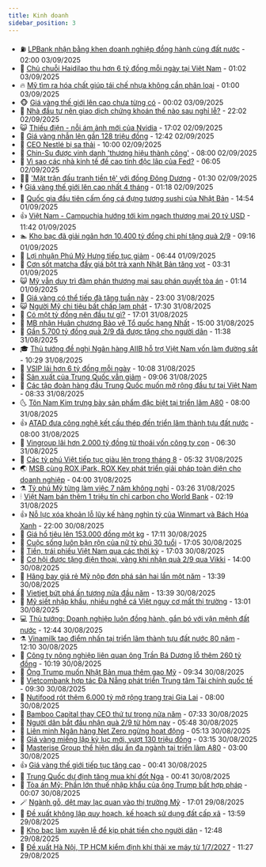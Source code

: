 ```yaml
---
title: Kinh doanh
sidebar_position: 3
---
```


<!-- vnexpress-kinh-doanh:START -->
- ⛽️ [LPBank nhận bằng khen doanh nghiệp đồng hành cùng đất nước](https://vnexpress.net/lpbank-nhan-bang-khen-doanh-nghiep-dong-hanh-cung-dat-nuoc-4934306.html) - 02:00 03/09/2025
- 🐲 [Chủ chuỗi Haidilao thu hơn 6 tỷ đồng mỗi ngày tại Việt Nam](https://vnexpress.net/chu-chuoi-haidilao-thu-hon-6-ty-dong-moi-ngay-tai-viet-nam-4934288.html) - 01:02 03/09/2025
- 🔥 [Mỹ tìm ra hóa chất giúp tái chế nhựa không cần phân loại](https://vnexpress.net/my-tim-ra-hoa-chat-giup-tai-che-nhua-khong-can-phan-loai-4934358.html) - 01:00 03/09/2025
- 🐵 [Giá vàng thế giới lên cao chưa từng có](https://vnexpress.net/gia-vang-the-gioi-len-cao-chua-tung-co-4934362.html) - 00:02 03/09/2025
- 🦅 [Nhà đầu tư nên giao dịch chứng khoán thế nào sau nghỉ lễ?](https://vnexpress.net/nha-dau-tu-nen-giao-dich-chung-khoan-the-nao-sau-nghi-le-4933763.html) - 22:02 02/09/2025
- 😺 [Thiếu điện - nỗi ám ảnh mới của Nvidia](https://vnexpress.net/thieu-dien-noi-am-anh-moi-cua-nvidia-4933585.html) - 17:02 02/09/2025
- 🤩 [Giá vàng nhẫn lên gần 128 triệu đồng](https://vnexpress.net/gia-vang-nhan-len-gan-128-trieu-dong-4934313.html) - 12:42 02/09/2025
- 🌮 [CEO Nestlé bị sa thải](https://vnexpress.net/ceo-nestle-bi-sa-thai-4934277.html) - 10:00 02/09/2025
- 🧰 [​Chin-Su được vinh danh &#39;thương hiệu thành công&#39;](https://vnexpress.net/chin-su-duoc-vinh-danh-thuong-hieu-thanh-cong-4934268.html) - 08:00 02/09/2025
- 🤔 [Vì sao các nhà kinh tế đề cao tính độc lập của Fed?](https://vnexpress.net/vi-sao-cac-nha-kinh-te-de-cao-tinh-doc-lap-cua-fed-4933798.html) - 06:05 02/09/2025
- 🧑‍💻 [&#39;Mặt trận đấu tranh tiền tệ&#39; với đồng Đông Dương](https://vnexpress.net/mat-tran-dau-tranh-tien-te-voi-dong-dong-duong-4934031.html) - 01:30 02/09/2025
- 🕴 [Giá vàng thế giới lên cao nhất 4 tháng](https://vnexpress.net/gia-vang-the-gioi-len-cao-nhat-4-thang-4934156.html) - 01:18 02/09/2025
- 🦩 [Quốc gia đầu tiên cấm ống cá đựng tương sushi của Nhật Bản](https://vnexpress.net/quoc-gia-dau-tien-cam-ong-ca-dung-tuong-sushi-cua-nhat-ban-4933981.html) - 14:54 01/09/2025
- 👍 [Việt Nam - Campuchia hướng tới kim ngạch thương mại 20 tỷ USD](https://vnexpress.net/viet-nam-campuchia-huong-toi-kim-ngach-thuong-mai-20-ty-usd-4934015.html) - 11:42 01/09/2025
- 🏊 [Kho bạc đã giải ngân hơn 10.400 tỷ đồng chi phí tặng quà 2/9](https://vnexpress.net/kho-bac-da-giai-ngan-hon-10-400-ty-dong-chi-phi-tang-qua-2-9-4934005.html) - 09:16 01/09/2025
- 🤡 [Lợi nhuận Phú Mỹ Hưng tiếp tục giảm](https://vnexpress.net/loi-nhuan-phu-my-hung-tiep-tuc-giam-4933907.html) - 06:44 01/09/2025
- 👀 [Cơn sốt matcha đẩy giá bột trà xanh Nhật Bản tăng vọt](https://vnexpress.net/con-sot-matcha-day-gia-bot-tra-xanh-nhat-ban-tang-vot-4933749.html) - 03:31 01/09/2025
- 😺 [Mỹ vẫn duy trì đàm phán thương mại sau phán quyết tòa án](https://vnexpress.net/my-van-duy-tri-dam-phan-thuong-mai-sau-phan-quyet-toa-an-4933851.html) - 01:14 01/09/2025
- 🦣 [Giá vàng có thể tiếp đà tăng tuần này](https://vnexpress.net/gia-vang-moi-nhat-hom-nay-ngay-31-8-4933808.html) - 23:00 31/08/2025
- 😺 [Người Mỹ chi tiêu bất chấp lạm phát](https://vnexpress.net/nguoi-my-chi-tieu-bat-chap-lam-phat-4933787.html) - 17:30 31/08/2025
- 💼 [Có một tỷ đồng nên đầu tư gì?](https://vnexpress.net/co-mot-ty-dong-nen-dau-tu-gi-4933651.html) - 17:01 31/08/2025
- 🤗 [MB nhận Huân chương Bảo vệ Tổ quốc hạng Nhất](https://vnexpress.net/mb-nhan-huan-chuong-bao-ve-to-quoc-hang-nhat-4933783.html) - 15:00 31/08/2025
- 👀 [Gần 5.700 tỷ đồng quà 2/9 đã được tặng cho người dân](https://vnexpress.net/gan-5-700-ty-dong-qua-2-9-da-duoc-tang-cho-nguoi-dan-4933800.html) - 11:38 31/08/2025
- 🎓 [Thủ tướng đề nghị Ngân hàng AIIB hỗ trợ Việt Nam vốn làm đường sắt](https://vnexpress.net/thu-tuong-de-nghi-ngan-hang-aiib-ho-tro-viet-nam-von-lam-duong-sat-4933762.html) - 10:29 31/08/2025
- 🗽 [VSIP lãi hơn 6 tỷ đồng mỗi ngày](https://vnexpress.net/vsip-lai-hon-6-ty-dong-moi-ngay-4933687.html) - 10:08 31/08/2025
- 🚀 [Sản xuất của Trung Quốc vẫn giảm](https://vnexpress.net/san-xuat-cua-trung-quoc-van-giam-4933738.html) - 09:06 31/08/2025
- 🤗 [Các tập đoàn hàng đầu Trung Quốc muốn mở rộng đầu tư tại Việt Nam](https://vnexpress.net/cac-tap-doan-hang-dau-trung-quoc-muon-mo-rong-dau-tu-tai-viet-nam-4933735.html) - 08:33 31/08/2025
- 🌜 [Tôn Nam Kim trưng bày sản phẩm đặc biệt tại triển lãm A80](https://vnexpress.net/ton-nam-kim-trung-bay-san-pham-dac-biet-tai-trien-lam-a80-4933678.html) - 08:00 31/08/2025
- 👍 [ATAD đưa công nghệ kết cấu thép đến triển lãm thành tựu đất nước](https://vnexpress.net/atad-dua-cong-nghe-ket-cau-thep-den-trien-lam-thanh-tuu-dat-nuoc-4933553.html) - 08:00 31/08/2025
- 🤖 [Vingroup lãi hơn 2.000 tỷ đồng từ thoái vốn công ty con](https://vnexpress.net/vingroup-lai-hon-2-000-ty-dong-tu-thoai-von-cong-ty-con-4933701.html) - 06:30 31/08/2025
- 🫣 [Các tỷ phú Việt tiếp tục giàu lên trong tháng 8](https://vnexpress.net/cac-ty-phu-viet-tiep-tuc-giau-len-trong-thang-8-4933612.html) - 05:32 31/08/2025
- 🌏 [MSB cùng ROX iPark, ROX Key phát triển giải pháp toàn diện cho doanh nghiệp](https://vnexpress.net/msb-cung-rox-ipark-rox-key-phat-trien-giai-phap-toan-dien-cho-doanh-nghiep-4933452.html) - 04:00 31/08/2025
- ⚗️ [Tỷ phú Mỹ từng làm việc 7 năm không nghỉ](https://vnexpress.net/ty-phu-my-tung-lam-viec-7-nam-khong-nghi-4933588.html) - 03:26 31/08/2025
- 🕯 [Việt Nam bán thêm 1 triệu tín chỉ carbon cho World Bank](https://vnexpress.net/viet-nam-ban-them-1-trieu-tin-chi-carbon-cho-world-bank-4933629.html) - 02:19 31/08/2025
- 👍 [Nỗ lực xóa khoản lỗ lũy kế hàng nghìn tỷ của Winmart và Bách Hóa Xanh](https://vnexpress.net/winmart-va-bach-hoa-xanh-lo-luy-ke-bao-nhieu-4933436.html) - 22:00 30/08/2025
- 🤠 [Giá hồ tiêu lên 153.000 đồng một kg](https://vnexpress.net/gia-ho-tieu-len-153-000-dong-mot-kg-4933363.html) - 17:11 30/08/2025
- 🌊 [Cuộc sống luôn bận rộn của nữ tỷ phú 30 tuổi](https://vnexpress.net/cuoc-song-luon-ban-ron-cua-nu-ty-phu-30-tuoi-4932995.html) - 17:05 30/08/2025
- 🌈 [Tiền, trái phiếu Việt Nam qua các thời kỳ](https://vnexpress.net/tien-trai-phieu-viet-nam-qua-cac-thoi-ky-4933101.html) - 17:03 30/08/2025
- 🥳 [Cơ hội được tặng điện thoại, vàng khi nhận quà 2/9 qua Vikki](https://vnexpress.net/co-hoi-duoc-tang-dien-thoai-vang-khi-nhan-qua-2-9-qua-vikki-4933570.html) - 14:00 30/08/2025
- 🐻 [Hãng bay giá rẻ Mỹ nộp đơn phá sản hai lần một năm](https://vnexpress.net/hang-bay-gia-re-my-nop-don-pha-san-hai-lan-mot-nam-4933532.html) - 13:39 30/08/2025
- 💫 [Vietjet bứt phá ấn tượng nửa đầu năm](https://vnexpress.net/vietjet-but-pha-an-tuong-nua-dau-nam-4933563.html) - 13:39 30/08/2025
- 🤩 [Mỹ siết nhập khẩu, nhiều nghề cá Việt nguy cơ mất thị trường](https://vnexpress.net/my-siet-nhap-khau-nhieu-nghe-ca-viet-nguy-co-mat-thi-truong-4933498.html) - 13:01 30/08/2025
- 💻 [Thủ tướng: Doanh nghiệp luôn đồng hành, gắn bó với vận mệnh đất nước](https://vnexpress.net/thu-tuong-doanh-nghiep-luon-dong-hanh-gan-bo-voi-van-menh-dat-nuoc-4933554.html) - 12:44 30/08/2025
- ⚗️ [Vinamilk tạo điểm nhấn tại triển lãm thành tựu đất nước 80 năm](https://vnexpress.net/vinamilk-tao-diem-nhan-tai-trien-lam-thanh-tuu-dat-nuoc-80-nam-4933550.html) - 12:10 30/08/2025
- 🌈 [Công ty nông nghiệp liên quan ông Trần Bá Dương lỗ thêm 260 tỷ đồng](https://vnexpress.net/cong-ty-nong-nghiep-lien-quan-ong-tran-ba-duong-lo-them-260-ty-dong-4933471.html) - 10:19 30/08/2025
- 🌝 [Ông Trump muốn Nhật Bản mua thêm gạo Mỹ](https://vnexpress.net/ong-trump-muon-nhat-ban-mua-them-gao-my-4933519.html) - 09:34 30/08/2025
- 🥸 [Vietcombank hợp tác Đà Nẵng phát triển Trung tâm Tài chính quốc tế](https://vnexpress.net/vietcombank-hop-tac-da-nang-phat-trien-trung-tam-tai-chinh-quoc-te-4933005.html) - 09:30 30/08/2025
- 🦆 [Nutifood rót thêm 6.000 tỷ mở rộng trang trại Gia Lai](https://vnexpress.net/nutifood-rot-them-6-000-ty-mo-rong-trang-trai-gia-lai-4933466.html) - 08:00 30/08/2025
- 🌋 [Bamboo Capital thay CEO thứ tư trong nửa năm](https://vnexpress.net/bamboo-capital-thay-ceo-thu-tu-trong-nua-nam-4933496.html) - 07:33 30/08/2025
- 🦍 [Người dân bắt đầu nhận quà 2/9 từ hôm nay](https://vnexpress.net/nguoi-dan-bat-dau-nhan-qua-2-9-tu-hom-nay-4933462.html) - 05:48 30/08/2025
- 🤔 [Liên minh Ngân hàng Net Zero ngừng hoạt động](https://vnexpress.net/lien-minh-ngan-hang-net-zero-ngung-hoat-dong-4933216.html) - 05:13 30/08/2025
- 🧰 [Giá vàng miếng lập kỷ lục mới, vượt 130 triệu đồng](https://vnexpress.net/gia-vang-mieng-lap-ky-luc-moi-vuot-130-trieu-dong-4933410.html) - 03:15 30/08/2025
- 🌝 [Masterise Group thể hiện dấu ấn đa ngành tại triển lãm A80](https://vnexpress.net/masterise-group-the-hien-dau-an-da-nganh-tai-trien-lam-a80-4933238.html) - 03:00 30/08/2025
- 👍 [Giá vàng thế giới tiếp tục tăng cao](https://vnexpress.net/gia-vang-the-gioi-tiep-tuc-tang-cao-4933347.html) - 00:41 30/08/2025
- 🗽 [Trung Quốc dự định tăng mua khí đốt Nga](https://vnexpress.net/trung-quoc-du-dinh-tang-mua-khi-dot-nga-4933326.html) - 00:41 30/08/2025
- 🐎 [Tòa án Mỹ: Phần lớn thuế nhập khẩu của ông Trump bất hợp pháp](https://vnexpress.net/toa-an-my-phan-lon-thue-nhap-khau-cua-ong-trump-bat-hop-phap-4933344.html) - 00:07 30/08/2025
- 🪄 [Ngành gỗ, dệt may lạc quan vào thị trường Mỹ](https://vnexpress.net/nganh-go-det-may-lac-quan-vao-thi-truong-my-4933213.html) - 17:01 29/08/2025
- 🎊 [Đề xuất không lập quy hoạch, kế hoạch sử dụng đất cấp xã](https://vnexpress.net/de-xuat-khong-lap-quy-hoach-ke-hoach-su-dung-dat-cap-xa-4933288.html) - 13:59 29/08/2025
- 🗽 [Kho bạc làm xuyên lễ để kịp phát tiền cho người dân](https://vnexpress.net/kho-bac-lam-xuyen-le-de-kip-phat-tien-cho-nguoi-dan-4933277.html) - 12:48 29/08/2025
- 🦩 [Đề xuất Hà Nội, TP HCM kiểm định khí thải xe máy từ 1/7/2027](https://vnexpress.net/de-xuat-ha-noi-tp-hcm-kiem-dinh-khi-thai-xe-may-tu-1-7-2027-4933091.html) - 11:27 29/08/2025<!-- vnexpress-kinh-doanh:END -->
